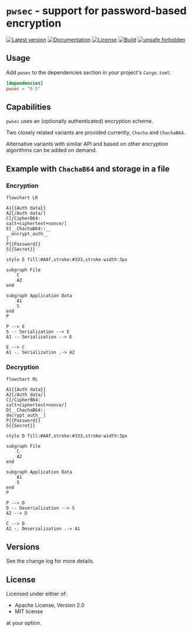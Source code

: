 # `pwsec` - support for password-based encryption

[![Latest version](https://img.shields.io/crates/v/pwsec.svg)](https://crates.io/crates/pwsec)
[![Documentation](https://docs.rs/pwsec/badge.svg)](https://docs.rs/pwsec)
[![License](https://img.shields.io/crates/l/pwsec.svg)](https://github.com/emabee/pwsec)
[![Build](https://img.shields.io/github/actions/workflow/status/emabee/pwsec/ci_test.yml?branch=main)](https://github.com/emabee/pwsec/actions?query=workflow%3ACI)
[![unsafe forbidden](https://img.shields.io/badge/unsafe-forbidden-success.svg)](https://github.com/rust-secure-code/safety-dance/)

## Usage

Add `pwsec` to the dependencies section in your project's `Cargo.toml`:

```toml
[dependencies]
pwsec = "0.5"
```

## Capabilities

`pwsec` uses an (optionally authenticated) encryption scheme.

Two closely related variants are provided currently, `Chacha` and `ChachaB64`.

Alternative variants with similar API and based on other encryption algorithms can be added on demand.

## Example with `ChachaB64` and storage in a file

### Encryption

```mermaid
flowchart LR

A1{{Auth data}}
A2[/Auth data/]
C[/CipherB64:
salt+ciphertext+nonce/]
E[__ChachaB64::__
__encrypt_auth__
]
P{{Password}}
S{{Secret}}

style E fill:#AAf,stroke:#333,stroke-width:3px

subgraph File
    C
    A2
end

subgraph Application Data
    A1
    S
end
P

P --> E
S -- Serialization --> E
A1 -- Serialization --> E

E --> C
A1 -. Serialization .-> A2
```

### Decryption

```mermaid
flowchart RL

A1{{Auth data}}
A2[/Auth data/]
C[/CipherB64:
salt+ciphertext+nonce/]
D[__ChachaB64::
decrypt_auth__]
P{{Password}}
S{{Secret}}

style D fill:#AAf,stroke:#333,stroke-width:3px

subgraph File
    C
    A2
end

subgraph Application Data
    A1
    S
end
P

P --> D
D -- Deserialization --> S
A2 --> D

C --> D
A2 -. Deserialization .-> A1
```

## Versions

See the change log for more details.

## License

Licensed under either of:

- Apache License, Version 2.0
- MIT license

at your option.
